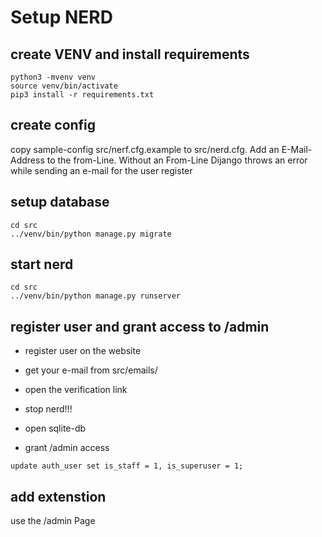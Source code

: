 # Setup NERD

## create VENV and install requirements
```
python3 -mvenv venv
source venv/bin/activate
pip3 install -r requirements.txt
```

## create config
copy sample-config src/nerf.cfg.example to src/nerd.cfg.
Add an E-Mail-Address to the from-Line.
Without an From-Line Dijango throws an error while sending an e-mail for the user register

## setup database
```
cd src
../venv/bin/python manage.py migrate
```

## start nerd
```
cd src
../venv/bin/python manage.py runserver
```

## register user and grant access to /admin

- register user on the website
- get your e-mail from src/emails/
- open the verification link

- stop nerd!!!
- open sqlite-db
- grant /admin access
```
update auth_user set is_staff = 1, is_superuser = 1;
```

## add extenstion

use the /admin Page